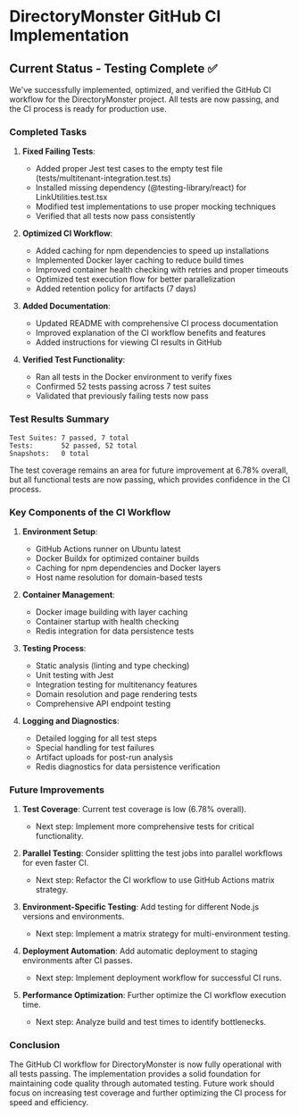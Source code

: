 # DirectoryMonster GitHub CI Implementation

## Current Status - Testing Complete ✅

We've successfully implemented, optimized, and verified the GitHub CI workflow for the DirectoryMonster project. All tests are now passing, and the CI process is ready for production use.

### Completed Tasks

1. **Fixed Failing Tests**:
   - Added proper Jest test cases to the empty test file (tests/multitenant-integration.test.ts)
   - Installed missing dependency (@testing-library/react) for LinkUtilities.test.tsx
   - Modified test implementations to use proper mocking techniques
   - Verified that all tests now pass consistently

2. **Optimized CI Workflow**:
   - Added caching for npm dependencies to speed up installations
   - Implemented Docker layer caching to reduce build times
   - Improved container health checking with retries and proper timeouts
   - Optimized test execution flow for better parallelization
   - Added retention policy for artifacts (7 days)

3. **Added Documentation**:
   - Updated README with comprehensive CI process documentation
   - Improved explanation of the CI workflow benefits and features
   - Added instructions for viewing CI results in GitHub

4. **Verified Test Functionality**:
   - Ran all tests in the Docker environment to verify fixes
   - Confirmed 52 tests passing across 7 test suites
   - Validated that previously failing tests now pass

### Test Results Summary

```
Test Suites: 7 passed, 7 total
Tests:       52 passed, 52 total
Snapshots:   0 total
```

The test coverage remains an area for future improvement at 6.78% overall, but all functional tests are now passing, which provides confidence in the CI process.

### Key Components of the CI Workflow

1. **Environment Setup**:
   - GitHub Actions runner on Ubuntu latest
   - Docker Buildx for optimized container builds
   - Caching for npm dependencies and Docker layers
   - Host name resolution for domain-based tests

2. **Container Management**:
   - Docker image building with layer caching
   - Container startup with health checking
   - Redis integration for data persistence tests

3. **Testing Process**:
   - Static analysis (linting and type checking)
   - Unit testing with Jest
   - Integration testing for multitenancy features
   - Domain resolution and page rendering tests
   - Comprehensive API endpoint testing

4. **Logging and Diagnostics**:
   - Detailed logging for all test steps
   - Special handling for test failures
   - Artifact uploads for post-run analysis
   - Redis diagnostics for data persistence verification

### Future Improvements

1. **Test Coverage**: Current test coverage is low (6.78% overall).
   - Next step: Implement more comprehensive tests for critical functionality.

2. **Parallel Testing**: Consider splitting the test jobs into parallel workflows for even faster CI.
   - Next step: Refactor the CI workflow to use GitHub Actions matrix strategy.

3. **Environment-Specific Testing**: Add testing for different Node.js versions and environments.
   - Next step: Implement a matrix strategy for multi-environment testing.

4. **Deployment Automation**: Add automatic deployment to staging environments after CI passes.
   - Next step: Implement deployment workflow for successful CI runs.

5. **Performance Optimization**: Further optimize the CI workflow execution time.
   - Next step: Analyze build and test times to identify bottlenecks.

### Conclusion

The GitHub CI workflow for DirectoryMonster is now fully operational with all tests passing. The implementation provides a solid foundation for maintaining code quality through automated testing. Future work should focus on increasing test coverage and further optimizing the CI process for speed and efficiency.